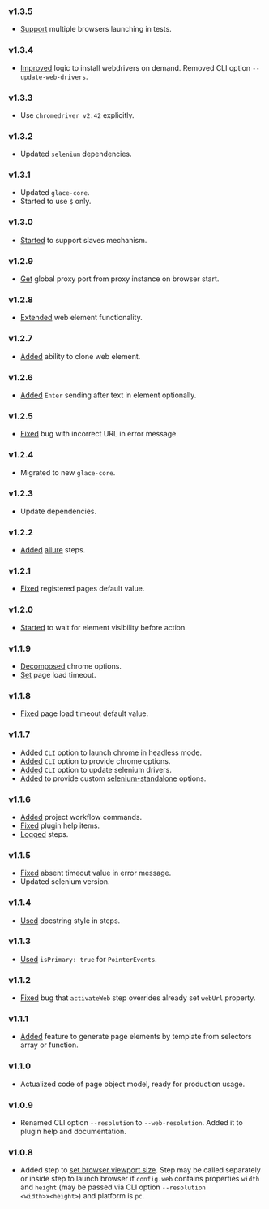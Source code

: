 ### v1.3.5

- [Support](https://github.com/glacejs/glace-web/commit/84b3b3c96f7b2ef246fb06fce1adbe7d08a582e7) multiple browsers launching in tests.

### v1.3.4

- [Improved](https://github.com/glacejs/glace-web/commit/52982520725d129dc9606aef12a226ba65cfff67) logic to install webdrivers on demand. Removed CLI option `--update-web-drivers`.

### v1.3.3

- Use `chromedriver v2.42` explicitly.

### v1.3.2

- Updated `selenium` dependencies.

### v1.3.1

- Updated `glace-core`.
- Started to use `$` only.

### v1.3.0

- [Started](https://github.com/glacejs/glace-web/commit/33052e3afd142575b3abb787d4ed95e564bef6e3) to support slaves mechanism.

### v1.2.9

- [Get](https://github.com/glacejs/glace-web/commit/6b27a8a152b28230221ba7f1251dd91ff3d2fb9e) global proxy port from proxy instance on browser start.

### v1.2.8

- [Extended](https://github.com/glacejs/glace-web/commit/8444e5043154ac8b4e6260890dbb695a85c1e68f) web element functionality.

### v1.2.7

- [Added](https://github.com/glacejs/glace-web/commit/1b205f9004944c63f65a6a63706b357f820c3bcf) ability to clone web element.

### v1.2.6

- [Added](https://github.com/glacejs/glace-web/commit/24c625896812ce252ad6325b9a82dfbec3c97d87) `Enter` sending after text in element optionally.

### v1.2.5

- [Fixed](https://github.com/glacejs/glace-web/commit/d4fbfc85193fc06d8c088e25b994458766b41dac) bug with incorrect URL in error message.

### v1.2.4

- Migrated to new `glace-core`.

### v1.2.3

- Update dependencies.

### v1.2.2

- [Added](https://github.com/glacejs/glace-web/commit/e7c1e98d034932b19bc5d43d0e3595e916c6b161) [allure](https://docs.qameta.io/allure/) steps.

### v1.2.1

- [Fixed](https://github.com/glacejs/glace-web/commit/ebab90c6c69bd4b4e70354c2ef28a0df582dfac8) registered pages default value.

### v1.2.0

- [Started](https://github.com/glacejs/glace-web/commit/b5fd3017a0385f91a1c98015407307444730285a) to wait for element visibility before action.

### v1.1.9

- [Decomposed](https://github.com/glacejs/glace-web/commit/36775babf7f39ef6703ed11958c30a647b48f855) chrome options.
- [Set](https://github.com/glacejs/glace-web/commit/4fc31b1b2943fcccb398a668fbc541ac4881028d) page load timeout.

### v1.1.8

- [Fixed](https://github.com/glacejs/glace-web/commit/584f8faa88429c0411a2b238068f2548de1bfc47) page load timeout default value.

### v1.1.7

- [Added](https://github.com/glacejs/glace-web/commit/de7991582d3121a2f985184f9e87f910a087736c) `CLI` option to launch chrome in headless mode.
- [Added](https://github.com/glacejs/glace-web/commit/a62aba0c73fdff28cf30b54a381d29d0d6e1be69) `CLI` option to provide chrome options.
- [Added](https://github.com/glacejs/glace-web/commit/f903d772866de14a7591c125af839bf465485257) `CLI` option to update selenium drivers.
- [Added](https://github.com/glacejs/glace-web/commit/78d93b05aa9c89738b86e1c206b09c4896a0a8c5) to provide custom [selenium-standalone](https://github.com/vvo/selenium-standalone) options.

### v1.1.6

- [Added](https://github.com/glacejs/glace-web/commit/3d3b6a55549ba147396d9a74a71351b6a978648d) project workflow commands.
- [Fixed](https://github.com/glacejs/glace-web/commit/112a3126cba4671ebb78b3a0438a12cc4054ed25) plugin help items.
- [Logged](https://github.com/glacejs/glace-web/commit/0f7a1e6f870892d528882538cee68986861862aa) steps.

### v1.1.5

- [Fixed](https://github.com/glacejs/glace-web/commit/089ae9d4d6a25d8f86e4153177b9de19f2c47011) absent timeout value in error message.
- Updated selenium version.

### v1.1.4

- [Used](https://github.com/glacejs/glace-web/commit/58f0f720062d5c8c72cf11b189544a8acda34f0d) docstring style in steps.

### v1.1.3

- [Used](https://github.com/glacejs/glace-web/commit/54b69fb528a2d954bed9467ce9a2e7fe6cfa0ff3) `isPrimary: true` for `PointerEvents`.

### v1.1.2

- [Fixed](https://github.com/glacejs/glace-web/commit/02a6368554ded6e2ab9603fefcdeac5629518a61) bug that `activateWeb` step overrides already set `webUrl` property.

### v1.1.1

- [Added](https://github.com/glacejs/glace-web/commit/0f3f458d9275066e53efa234c4ff65cd69c09c72) feature to generate page elements by template from selectors array or function.

### v1.1.0

- Actualized code of page object model, ready for production usage.

### v1.0.9

- Renamed CLI option `--resolution` to `--web-resolution`. Added it to plugin help
and documentation.

### v1.0.8

- Added step to [set browser viewport size](BrowserSteps.html#setViewport__anchor).
Step may be called separately or inside step to launch browser if `config.web`
contains properties `width` and `height` (may be passed via CLI option
`--resolution <width>x<height>`) and platform is `pc`.
